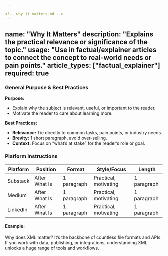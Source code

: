 ```yaml
---

<!-- why_it_matters.md -->
---
```

name: "Why It Matters"
description: "Explains the practical relevance or significance of the topic."
usage: "Use in factual/explainer articles to connect the concept to real-world needs or pain points."
article_types: ["factual_explainer"]
required: true
---

### General Purpose & Best Practices

**Purpose:**
* Explain why the subject is relevant, useful, or important to the reader.
* Motivate the reader to care about learning more.

**Best Practices:**
* **Relevance:** Tie directly to common tasks, pain points, or industry needs.
* **Brevity:** 1 short paragraph, avoid over-selling.
* **Context:** Focus on “what’s at stake” for the reader’s role or goal.

### Platform Instructions

| Platform | Position        | Format          | Style/Focus      | Length        |
| -------- | ---------------| --------------- | ---------------- | ------------- |
| Substack | After What Is   | 1 paragraph     | Practical, motivating | 1 paragraph   |
| Medium   | After What Is   | 1 paragraph     | Practical, motivating | 1 paragraph   |
| LinkedIn | After What Is   | 1 paragraph     | Practical, motivating | 1 paragraph   |

#### Example:
Why does XML matter? It’s the backbone of countless file formats and APIs. If you work with data, publishing, or integrations, understanding XML unlocks a huge range of tools and workflows.